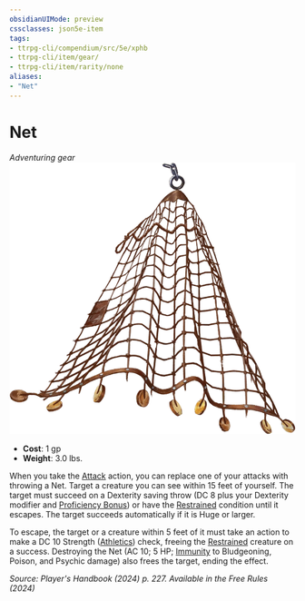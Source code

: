 ```yaml
---
obsidianUIMode: preview
cssclasses: json5e-item
tags:
- ttrpg-cli/compendium/src/5e/xphb
- ttrpg-cli/item/gear/
- ttrpg-cli/item/rarity/none
aliases: 
- "Net"
---
```

# Net
*Adventuring gear*  
![](Misc%20Files/CLI/compendium/items/img/net.webp#right)

- **Cost**: 1 gp
- **Weight**: 3.0 lbs.

When you take the [Attack](Misc%20Files/CLI/rules/actions.md#Attack) action, you can replace one of your attacks with throwing a Net. Target a creature you can see within 15 feet of yourself. The target must succeed on a Dexterity saving throw (DC 8 plus your Dexterity modifier and [Proficiency Bonus](Misc%20Files/CLI/rules/variant-rules/proficiency-xphb.md)) or have the [Restrained](Misc%20Files/CLI/rules/conditions.md#Restrained) condition until it escapes. The target succeeds automatically if it is Huge or larger.

To escape, the target or a creature within 5 feet of it must take an action to make a DC 10 Strength ([Athletics](Misc%20Files/CLI/rules/skills.md#Athletics)) check, freeing the [Restrained](Misc%20Files/CLI/rules/conditions.md#Restrained) creature on a success. Destroying the Net (AC 10; 5 HP; [Immunity](Misc%20Files/CLI/rules/variant-rules/immunity-xphb.md) to Bludgeoning, Poison, and Psychic damage) also frees the target, ending the effect.

*Source: Player's Handbook (2024) p. 227. Available in the Free Rules (2024)*
